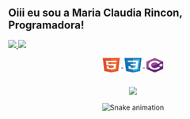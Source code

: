 ## Oiii eu sou a Maria Claudia Rincon, Programadora!
<div>
  <a href="https://github.com/mclaurincon">
  <img height="180em" src="https://github-readme-stats.vercel.app/api?username=mclaurincon&show_icons=true&theme=dracula&include_all_commits=true&count_private=true"/>
  <img height="180em" src="https://github-readme-stats.vercel.app/api/top-langs/?username=mclaurincon&layout=compact&langs_count=7&theme=dracula"/>
</div>
<div align="center" style="display: inline_block"><br> 
  <img align="center" alt="mclau-HTML" height="30" width="40" src="https://raw.githubusercontent.com/devicons/devicon/master/icons/html5/html5-original.svg">
  <img align="center" alt="mclau-CSS" height="30" width="40" src="https://raw.githubusercontent.com/devicons/devicon/master/icons/css3/css3-original.svg">
  <img align="center" alt="mclau-Csharp" height="30" width="40" src="https://raw.githubusercontent.com/devicons/devicon/master/icons/csharp/csharp-original.svg">
</div>
  
  ##
 
<div align="center"> 
 
  <a href="https://www.linkedin.com/in/maria-claudia-rincon" target="_blank"><img src="https://img.shields.io/badge/-LinkedIn-%230077B5?style=for-the-badge&logo=linkedin&logoColor=white" target="_blank"></a> 
 
  ![Snake animation](https://github.com/mclaurincon/mclaurincon/blob/output/github-contribution-grid-snake.svg)
 
</div>
